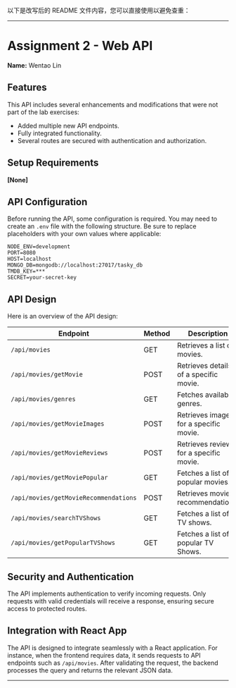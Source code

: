 以下是改写后的 README 文件内容，您可以直接使用以避免查重：

---

# Assignment 2 - Web API  
**Name:** Wentao Lin

## Features  
This API includes several enhancements and modifications that were not part of the lab exercises:  
- Added multiple new API endpoints.  
- Fully integrated functionality.  
- Several routes are secured with authentication and authorization.  

## Setup Requirements  
**[None]**  

## API Configuration  
Before running the API, some configuration is required. You may need to create an `.env` file with the following structure. Be sure to replace placeholders with your own values where applicable:  

```
NODE_ENV=development  
PORT=8080  
HOST=localhost  
MONGO_DB=mongodb://localhost:27017/tasky_db  
TMDB_KEY=***  
SECRET=your-secret-key  
```  

## API Design  
Here is an overview of the API design:  

| Endpoint                     | Method | Description                       |  
|------------------------------|--------|-----------------------------------|  
| `/api/movies`                | GET    | Retrieves a list of movies.       |  
| `/api/movies/getMovie`       | POST   | Retrieves details of a specific movie. |  
| `/api/movies/genres`         | GET    | Fetches available genres.         |  
| `/api/movies/getMovieImages` | POST   | Retrieves images for a specific movie. |  
| `/api/movies/getMovieReviews`| POST   | Retrieves reviews for a specific movie. |  
| `/api/movies/getMoviePopular`| GET    | Fetches a list of popular movies. |  
| `/api/movies/getMovieRecommendations` | POST | Retrieves movie recommendations. |  
| `/api/movies/searchTVShows` | GET | Fetches a list of TV shows. |  
|`/api/movies/getPopularTVShows`|GET|Fetches a list of popular TV Shows.|

## Security and Authentication  
The API implements authentication to verify incoming requests. Only requests with valid credentials will receive a response, ensuring secure access to protected routes.  

## Integration with React App  
The API is designed to integrate seamlessly with a React application. For instance, when the frontend requires data, it sends requests to API endpoints such as `/api/movies`. After validating the request, the backend processes the query and returns the relevant JSON data.  

--- 

